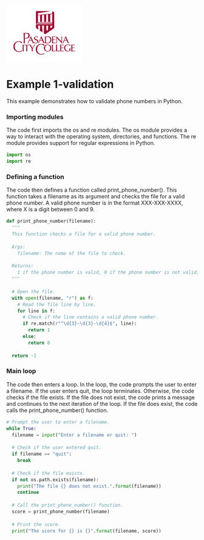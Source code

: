 <img src="./pasadena_cc_logo.png" width="200" height="150">

# Example 1-validation

This example demonstrates how to validate phone numbers in Python.

### Importing modules

The code first imports the os and re modules. The os module provides a way to interact with the operating system, directories, and functions. The re module provides support for regular expressions in Python.

```python
import os
import re
```

### Defining a function

The code then defines a function called print_phone_number(). This function takes a filename as its argument and checks the file for a valid phone number. A valid phone number is in the format XXX-XXX-XXXX, where X is a digit between 0 and 9.

```python
def print_phone_number(filename):
  """
  This function checks a file for a valid phone number.

  Args:
    filename: The name of the file to check.

  Returns:
    1 if the phone number is valid, 0 if the phone number is not valid, or -1 if the phone number is plagiarized.
  """

  # Open the file.
  with open(filename, "r") as f:
    # Read the file line by line.
    for line in f:
      # Check if the line contains a valid phone number.
      if re.match(r"^\d{3}-\d{3}-\d{4}$", line):
        return 1
      else:
        return 0

  return -1
```

### Main loop

The code then enters a loop. In the loop, the code prompts the user to enter a filename. If the user enters quit, the loop terminates. Otherwise, the code checks if the file exists. If the file does not exist, the code prints a message and continues to the next iteration of the loop. If the file does exist, the code calls the print_phone_number() function.

```python
# Prompt the user to enter a filename.
while True:
  filename = input("Enter a filename or quit: ")

  # Check if the user entered quit.
  if filename == "quit":
    break

  # Check if the file exists.
  if not os.path.exists(filename):
    print("The file {} does not exist.".format(filename))
    continue

  # Call the print_phone_number() function.
  score = print_phone_number(filename)

  # Print the score.
  print("The score for {} is {}".format(filename, score))
```
